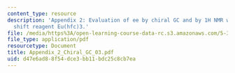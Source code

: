 ```yaml
---
content_type: resource
description: 'Appendix 2: Evaluation of ee by chiral GC and by 1H NMR with the chiral
  shift reagent Eu(hfc)3.'
file: /media/https%3A/open-learning-course-data-rc.s3.amazonaws.com/5-32-intermediate-chemical-experimentation-spring-2003/d47e6ad88f54dce3bb11bdc25c8cb7ea_Appendix_2_Chiral_GC_03.pdf
file_type: application/pdf
resourcetype: Document
title: Appendix_2_Chiral_GC_03.pdf
uid: d47e6ad8-8f54-dce3-bb11-bdc25c8cb7ea
---
```

